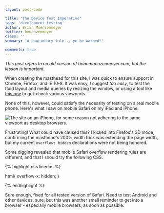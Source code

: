 ```yaml
---
layout: post-code

title: "The Device Test Imperative"
tags: 'development testing'
author: Brian Muenzenmeyer
twitter: bmuenzenmeyer
class: ''
summary: 'A cautionary tale... ye be warned!'

comments: true
---
```


_This post refers to an old version of brianmuenzenmeyer.com, but the lesson is important._

When creating the masthead for this site, I was quick to ensure support in Chrome, Firefox, and IE 10-8. It was easy, I suggest _too easy_, to test the fluid layout and media queries by resizing the window, or using a tool like [this one](http://we-are-gurus.com/tools/responsive-design-tester.php) to gut-check various viewports.

None of this, however, could satisfy the necessity of testing on a real mobile phone. Here's what I saw on mobile Safari on my iPad and iPhone:

![The site on an iPhone, for some reason not adhering to the same viewport as desktop browsers.](http://media.tumblr.com/44579688d0cc9ae1959c70298ceb0936/tumblr_inline_mxic1fWSEw1s7cfvn.png)

Frustrating! What could have caused this? I kicked into Firefox's 3D mode, confirming the masthead's 200% width trick was extending the page width, but my current `overflow: hidden` declarations were not being honored.

Some digging revealed that mobile Safari overflow rendering rules are different, and that I should try the following CSS.

{% highlight css linenos %}

html{
    overflow-x: hidden;
}

{% endhighlight %}

Sure enough, fixed for all tested version of Safari.  Need to test Android and other devices, sure, but this was another small reminder to get into a browser - especially mobile browsers, as soon as possible.
